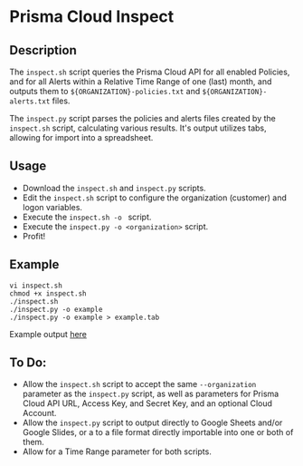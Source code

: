 # Prisma Cloud Inspect

## Description

The `inspect.sh` script queries the Prisma Cloud API for all enabled Policies,  
and for all Alerts within a Relative Time Range of one (last) month,
and outputs them to `${ORGANIZATION}-policies.txt` and `${ORGANIZATION}-alerts.txt` files.

The `inspect.py` script parses the policies and alerts files created by the `inspect.sh` script, 
calculating various results. It's output utilizes tabs, allowing for import into a spreadsheet.

## Usage

* Download the `inspect.sh` and `inspect.py` scripts.
* Edit the `inspect.sh` script to configure the organization (customer) and logon variables.
* Execute the `inspect.sh -o ` script.
* Execute the `inspect.py -o <organization>` script.
* Profit!

## Example

```
vi inspect.sh
chmod +x inspect.sh
./inspect.sh
./inspect.py -o example
./inspect.py -o example > example.tab
```

Example output [here](example.tab)

## To Do:

* Allow the `inspect.sh` script to accept the same `--organization` parameter as the `inspect.py` script, as well as parameters for Prisma Cloud API URL, Access Key, and Secret Key, and an optional Cloud Account.
* Allow the `inspect.py` script to output directly to Google Sheets and/or Google Slides, or a to a file format directly importable into one or both of them.
* Allow for a Time Range parameter for both scripts.